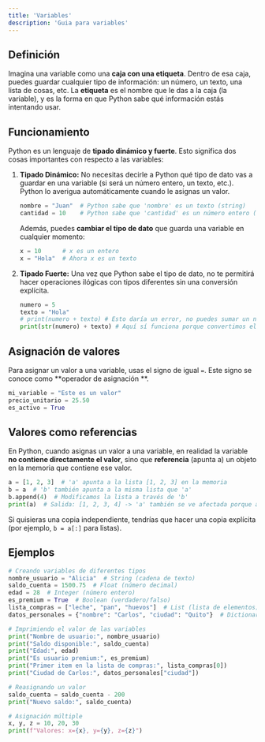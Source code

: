 ```yaml
---
title: 'Variables'
description: 'Guia para variables'
---
```


## Definición

Imagina una variable como una **caja con una etiqueta**. Dentro de esa caja, puedes guardar cualquier tipo de
información: un número, un texto, una lista de cosas, etc. La **etiqueta** es el nombre que le das a la caja (la
variable), y es la forma en que Python sabe qué información estás intentando usar.

## Funcionamiento

Python es un lenguaje de **tipado dinámico y fuerte**. Esto significa dos cosas importantes con respecto a las
variables:

1. **Tipado Dinámico:** No necesitas decirle a Python qué tipo de dato vas a guardar en una variable (si será un número
   entero, un texto, etc.). Python lo averigua automáticamente cuando le asignas un valor.
    ```python
   nombre = "Juan"  # Python sabe que 'nombre' es un texto (string)
   cantidad = 10    # Python sabe que 'cantidad' es un número entero (integer)
    ```
   Además, puedes **cambiar el tipo de dato** que guarda una variable en cualquier momento:
    ```python
   x = 10      # x es un entero
   x = "Hola"  # Ahora x es un texto
    ```
2. **Tipado Fuerte:** Una vez que Python sabe el tipo de dato, no te permitirá hacer operaciones ilógicas con tipos
   diferentes sin una conversión explícita.
    ```python
   numero = 5
   texto = "Hola"
   # print(numero + texto) # Esto daría un error, no puedes sumar un número y un texto directamente
   print(str(numero) + texto) # Aquí sí funciona porque convertimos el número a texto
    ```

## Asignación de valores

Para asignar un valor a una variable, usas el signo de igual ` = `. Este signo se conoce como **operador de asignación
**.

```python
mi_variable = "Este es un valor"
precio_unitario = 25.50
es_activo = True
```

## Valores como referencias

En Python, cuando asignas un valor a una variable, en realidad la variable **no contiene directamente el valor**, sino
que **referencia** (apunta a) un objeto en la memoria que contiene ese valor.

```python
a = [1, 2, 3]  # 'a' apunta a la lista [1, 2, 3] en la memoria
b = a  # 'b' también apunta a la misma lista que 'a'
b.append(4)  # Modificamos la lista a través de 'b'
print(a)  # Salida: [1, 2, 3, 4] -> 'a' también se ve afectada porque apuntan al mismo objeto
```

Si quisieras una copia independiente, tendrías que hacer una copia explícita (por ejemplo, `b = a[:]` para listas).

## Ejemplos

```python
# Creando variables de diferentes tipos
nombre_usuario = "Alicia"  # String (cadena de texto)
saldo_cuenta = 1500.75  # Float (número decimal)
edad = 28  # Integer (número entero)
es_premium = True  # Boolean (verdadero/falso)
lista_compras = ["leche", "pan", "huevos"]  # List (lista de elementos)
datos_personales = {"nombre": "Carlos", "ciudad": "Quito"}  # Dictionary (diccionario clave-valor)

# Imprimiendo el valor de las variables
print("Nombre de usuario:", nombre_usuario)
print("Saldo disponible:", saldo_cuenta)
print("Edad:", edad)
print("Es usuario premium:", es_premium)
print("Primer item en la lista de compras:", lista_compras[0])
print("Ciudad de Carlos:", datos_personales["ciudad"])

# Reasignando un valor
saldo_cuenta = saldo_cuenta - 200
print("Nuevo saldo:", saldo_cuenta)

# Asignación múltiple
x, y, z = 10, 20, 30
print(f"Valores: x={x}, y={y}, z={z}")
```
